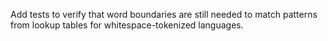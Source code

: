 Add tests to verify that word boundaries are still needed to match patterns from lookup tables for
whitespace-tokenized languages.